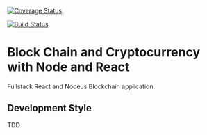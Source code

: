 [![Coverage Status](https://coveralls.io/repos/github/tebieto/cryptochain/badge.svg?branch=develop)](https://coveralls.io/github/tebieto/cryptochain?branch=develop)

[![Build Status](https://travis-ci.com/tebieto/cryptochain.svg?branch=master)](https://travis-ci.com/tebieto/cryptochain)

# Block Chain and Cryptocurrency with Node and React
Fullstack React and NodeJs Blockchain application.

## Development Style
TDD